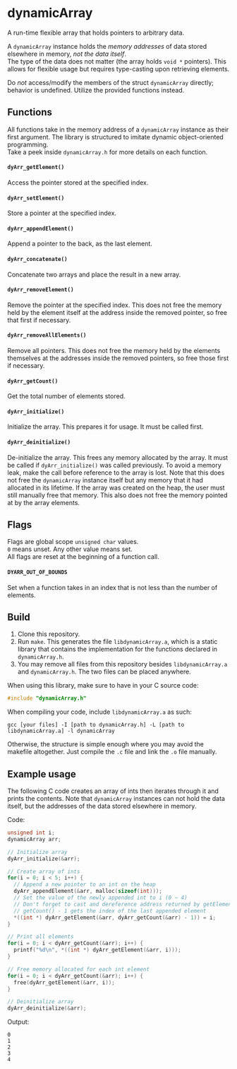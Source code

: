 # dynamicArray

A run-time flexible array that holds pointers to arbitrary data.

A `dynamicArray` instance holds the *memory addresses* of data stored elsewhere
in memory, *not the data itself*.<br/>
The type of the data does not matter (the array holds `void *` pointers). This
allows for flexible usage but requires type-casting upon retrieving elements.

Do *not* access/modify the members of the struct `dynamicArray` directly;
behavior is undefined. Utilize the provided functions instead.

## Functions

All functions take in the memory address of a `dynamicArray` instance as their
first argument. The library is structured to imitate dynamic object-oriented
programming.<br/>
Take a peek inside `dynamicArray.h` for more details on each function.

#### `dyArr_getElement()`
Access the pointer stored at the specified index.

#### `dyArr_setElement()`
Store a pointer at the specified index.

#### `dyArr_appendElement()`
Append a pointer to the back, as the last element.

#### `dyArr_concatenate()`
Concatenate two arrays and place the result in a new array.

#### `dyArr_removeElement()`
Remove the pointer at the specified index. This does not free the memory held by
the element itself at the address inside the removed pointer, so free that first
if necessary.

#### `dyArr_removeAllElements()`
Remove all pointers. This does not free the memory held by the elements
themselves at the addresses inside the removed pointers, so free those first if
necessary.

#### `dyArr_getCount()`
Get the total number of elements stored.

#### `dyArr_initialize()`
Initialize the array. This prepares it for usage. It must be called first.

#### `dyArr_deinitialize()`
De-initialize the array. This frees any memory allocated by the array. It must
be called if `dyArr_initialize()` was called previously. To avoid a memory leak,
make the call before reference to the array is lost. Note that this does not
free the `dynamicArray` instance itself but any memory that it had allocated in
its lifetime. If the array was created on the heap, the user must still manually
free that memory. This also does not free the memory pointed at by the array
elements.

## Flags

Flags are global scope `unsigned char` values.<br/>
`0` means unset. Any other value means set.<br/>
All flags are reset at the beginning of a function call.

#### `DYARR_OUT_OF_BOUNDS`
Set when a function takes in an index that is not less than the number of
elements.

## Build

1. Clone this repository.
2. Run `make`. This generates the file `libdynamicArray.a`, which is a static
library that contains the implementation for the functions declared in
`dynamicArray.h`.
3. You may remove all files from this repository besides `libdynamicArray.a` and
`dynamicArray.h`. The two files can be placed anywhere.

When using this library, make sure to have in your C source code:
```c
#include "dynamicArray.h"
```
When compiling your code, include `libdynamicArray.a` as such:
```shell
gcc [your files] -I [path to dynamicArray.h] -L [path to libdynamicArray.a] -l dynamicArray
```
Otherwise, the structure is simple enough where you may avoid the makefile
altogether. Just compile the `.c` file and link the `.o` file manually.

## Example usage

The following C code creates an array of ints then iterates through it and
prints the contents. Note that `dynamicArray` instances can not hold the data
itself, but the addresses of the data stored elsewhere in memory.

Code:
```c
unsigned int i;
dynamicArray arr;

// Initialize array
dyArr_initialize(&arr);

// Create array of ints
for(i = 0; i < 5; i++) {
  // Append a new pointer to an int on the heap
  dyArr_appendElement(&arr, malloc(sizeof(int)));
  // Set the value of the newly appended int to i (0 ~ 4)
  // Don't forget to cast and dereference address returned by getElement()
  // getCount() - 1 gets the index of the last appended element
  *((int *) dyArr_getElement(&arr, dyArr_getCount(&arr) - 1)) = i;
}

// Print all elements
for(i = 0; i < dyArr_getCount(&arr); i++) {
  printf("%d\n", *((int *) dyArr_getElement(&arr, i)));
}

// Free memory allocated for each int element
for(i = 0; i < dyArr_getCount(&arr); i++) {
  free(dyArr_getElement(&arr, i));
}

// Deinitialize array
dyArr_deinitialize(&arr);
```
Output:
```
0
1
2
3
4
```
